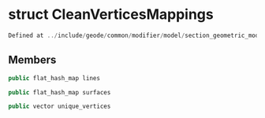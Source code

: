 # struct CleanVerticesMappings

```cpp
Defined at ../include/geode/common/modifier/model/section_geometric_modifier.h#36
```

## Members

```cpp
public flat_hash_map lines

```

```cpp
public flat_hash_map surfaces

```

```cpp
public vector unique_vertices

```



